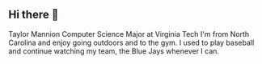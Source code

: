 ## Hi there 👋

Taylor Mannion
Computer Science Major at Virginia Tech
I'm from North Carolina and enjoy going outdoors and to the gym.
I used to play baseball and continue watching my team, the Blue Jays whenever I can.
